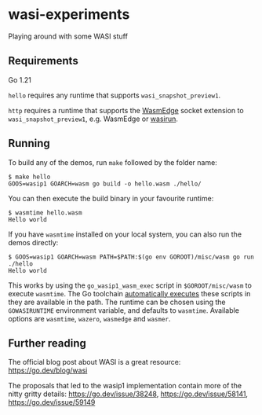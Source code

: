 # wasi-experiments
Playing around with some WASI stuff

## Requirements

Go 1.21

`hello` requires any runtime that supports `wasi_snapshot_preview1`.

`http` requires a runtime that supports the [WasmEdge](https://github.com/WasmEdge/WasmEdge) socket extension to `wasi_snapshot_preview1`, e.g. WasmEdge or [wasirun](https://github.com/stealthrocket/wasi-go).

## Running

To build any of the demos, run `make` followed by the folder name:

```
$ make hello
GOOS=wasip1 GOARCH=wasm go build -o hello.wasm ./hello/
```

You can then execute the build binary in your favourite runtime:

```
$ wasmtime hello.wasm
Hello world
```

If you have `wasmtime` installed on your local system, you can also run the demos directly:

```
$ GOOS=wasip1 GOARCH=wasm PATH=$PATH:$(go env GOROOT)/misc/wasm go run ./hello
Hello world
```

This works by using the `go_wasip1_wasm_exec` script in `$GOROOT/misc/wasm` to execute `wasmtime`.
The Go toolchain [automatically executes](https://pkg.go.dev/cmd/go#hdr-Compile_and_run_Go_program)
these scripts in they are available in the path.
The runtime can be chosen using the `GOWASIRUNTIME` environment variable, and defaults to `wasmtime`.
Available options are `wasmtime`, `wazero`, `wasmedge` and `wasmer`.

## Further reading

The official blog post about WASI is a great resource: https://go.dev/blog/wasi

The proposals that led to the wasip1 implementation contain more of the nitty gritty details: https://go.dev/issue/38248, https://go.dev/issue/58141, https://go.dev/issue/59149
